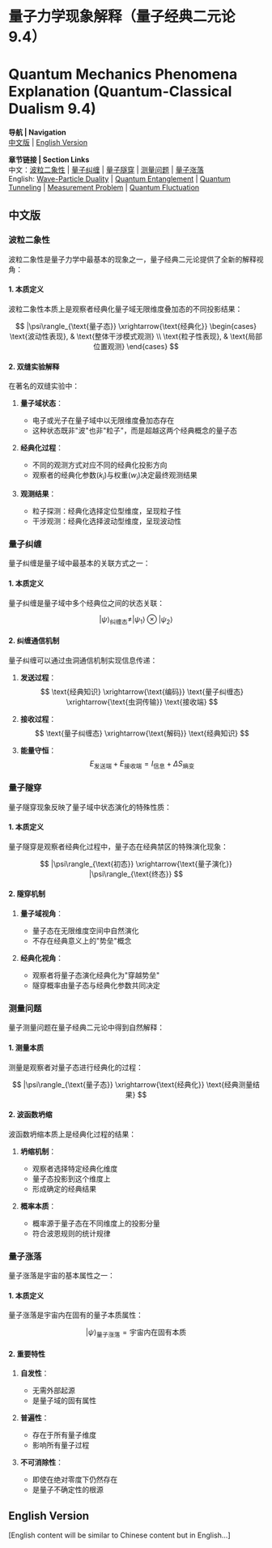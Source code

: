 # 量子力学现象解释（量子经典二元论 9.4）
# Quantum Mechanics Phenomena Explanation (Quantum-Classical Dualism 9.4)

**导航 | Navigation**  
[中文版](#中文版) | [English Version](#english-version)  

**章节链接 | Section Links**  
中文：[波粒二象性](#波粒二象性) | [量子纠缠](#量子纠缠) | [量子隧穿](#量子隧穿) | [测量问题](#测量问题) | [量子涨落](#量子涨落)  
English: [Wave-Particle Duality](#wave-particle-duality) | [Quantum Entanglement](#quantum-entanglement) | [Quantum Tunneling](#quantum-tunneling) | [Measurement Problem](#measurement-problem) | [Quantum Fluctuation](#quantum-fluctuation)

## 中文版

### 波粒二象性

波粒二象性是量子力学中最基本的现象之一，量子经典二元论提供了全新的解释视角：

#### 1. 本质定义

波粒二象性本质上是观察者经典化量子域无限维度叠加态的不同投影结果：

$$
|\psi\rangle_{\text{量子态}} \xrightarrow{\text{经典化}} \begin{cases} 
\text{波动性表现}, & \text{整体干涉模式观测} \\
\text{粒子性表现}, & \text{局部位置观测}
\end{cases}
$$

#### 2. 双缝实验解释

在著名的双缝实验中：

1. **量子域状态**：
   - 电子或光子在量子域中以无限维度叠加态存在
   - 这种状态既非"波"也非"粒子"，而是超越这两个经典概念的量子态

2. **经典化过程**：
   - 不同的观测方式对应不同的经典化投影方向
   - 观察者的经典化参数$(k_i)$与权重$(w_i)$决定最终观测结果

3. **观测结果**：
   - 粒子探测：经典化选择定位型维度，呈现粒子性
   - 干涉观测：经典化选择波动型维度，呈现波动性

### 量子纠缠

量子纠缠是量子域中最基本的关联方式之一：

#### 1. 本质定义

量子纠缠是量子域中多个经典位之间的状态关联：

$$
|\psi\rangle_{\text{纠缠态}} \neq |\psi_1\rangle \otimes |\psi_2\rangle
$$

#### 2. 纠缠通信机制

量子纠缠可以通过虫洞通信机制实现信息传递：

1. **发送过程**：
   $$
   \text{经典知识} \xrightarrow{\text{编码}} \text{量子纠缠态} \xrightarrow{\text{虫洞传输}} \text{接收端}
   $$

2. **接收过程**：
   $$
   \text{量子纠缠态} \xrightarrow{\text{解码}} \text{经典知识}
   $$

3. **能量守恒**：
   $$
   E_{\text{发送端}} + E_{\text{接收端}} = I_{\text{信息}} + \Delta S_{\text{熵变}}
   $$

### 量子隧穿

量子隧穿现象反映了量子域中状态演化的特殊性质：

#### 1. 本质定义

量子隧穿是观察者经典化过程中，量子态在经典禁区的特殊演化现象：

$$
|\psi\rangle_{\text{初态}} \xrightarrow{\text{量子演化}} |\psi\rangle_{\text{终态}}
$$

#### 2. 隧穿机制

1. **量子域视角**：
   - 量子态在无限维度空间中自然演化
   - 不存在经典意义上的"势垒"概念

2. **经典化视角**：
   - 观察者将量子态演化经典化为"穿越势垒"
   - 隧穿概率由量子态与经典化参数共同决定

### 测量问题

量子测量问题在量子经典二元论中得到自然解释：

#### 1. 测量本质

测量是观察者对量子态进行经典化的过程：

$$
|\psi\rangle_{\text{量子态}} \xrightarrow{\text{经典化}} \text{经典测量结果}
$$

#### 2. 波函数坍缩

波函数坍缩本质上是经典化过程的结果：

1. **坍缩机制**：
   - 观察者选择特定经典化维度
   - 量子态投影到这个维度上
   - 形成确定的经典结果

2. **概率本质**：
   - 概率源于量子态在不同维度上的投影分量
   - 符合波恩规则的统计规律

### 量子涨落

量子涨落是宇宙的基本属性之一：

#### 1. 本质定义

量子涨落是宇宙内在固有的量子本质属性：

$$
|\psi\rangle_{\text{量子涨落}}=\text{宇宙内在固有本质}
$$

#### 2. 重要特性

1. **自发性**：
   - 无需外部起源
   - 是量子域的固有属性

2. **普遍性**：
   - 存在于所有量子维度
   - 影响所有量子过程

3. **不可消除性**：
   - 即使在绝对零度下仍然存在
   - 是量子不确定性的根源

## English Version

[English content will be similar to Chinese content but in English...] 